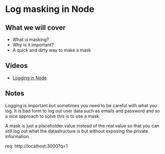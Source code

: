# Log masking in Node

## What we will cover

* What is masking?
* Why is it important?
* A quick and dirty way to make a mask

## Videos

- [Logging in Node](https://www.youtube.com/watch?v=4BBHRmdF_xI)

## Notes

Logging is important but sometimes you need to be careful with what you log.
It is bad form to log out user data such as emails and password and so a nice
approach to solve this is to use a mask.

A mask is just a placeholder value instead of the real value so that you can still
log out what the datastructure is but without exposing the private information.

req: http://localhost:3000?q=1
